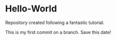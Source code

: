 # Hello-World
Repository created following a fantastic tutorial.

This is my first commit on a branch. Save this date!
